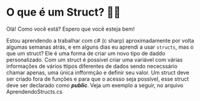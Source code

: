 # O que é um Struct? 🤔🤔
Olá! Como você está? Espero que você esteja bem!

Estou aprendendo a trabalhar com c# (c sharp) aproximadamente por volta algumas semanas atrás, e em alguns dias eu aprendi a usar <code>structs</code>, mas o que um struct? Ele é uma forma de criar um novo tipo de daddo personalizado. Com um struct é possível criar uma variável com várias informações de vários ttipos diferentes de dados sendo nececssário chamar apenas, uma única infformção e definir seu valor. Um struct deve ser criado fora de funções e para que o acesso seja possível, esse struct deve ser declarado como <b><i>public</i></b>. Veja um exemplo a seguir, no arquivo AprendendoStructs.cs
